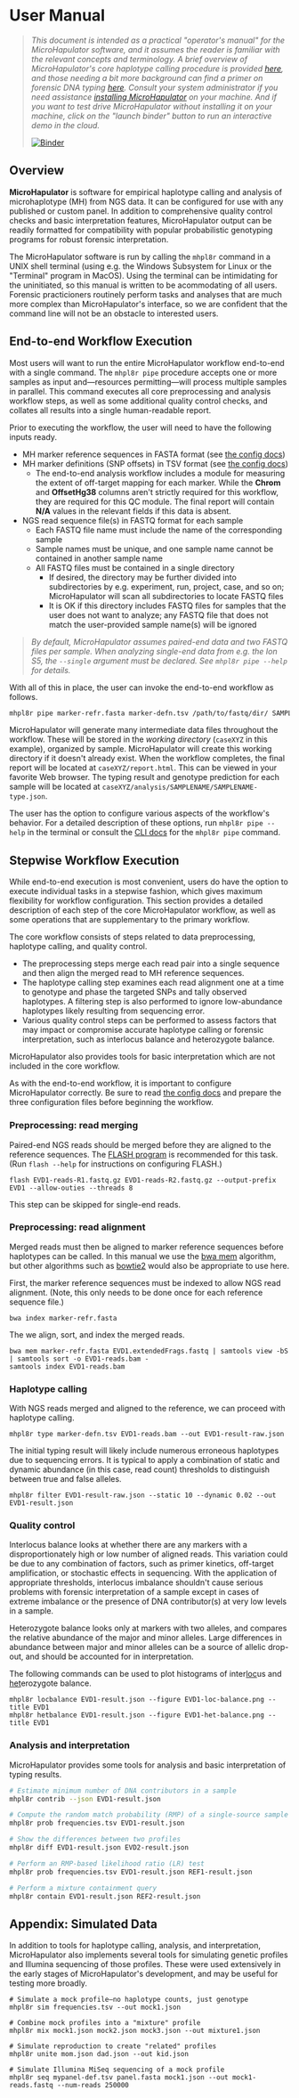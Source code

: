 # User Manual

> *This document is intended as a practical "operator's manual" for the MicroHapulator software, and it assumes the reader is familiar with the relevant concepts and terminology.
> A brief overview of MicroHapulator's core haplotype calling procedure is provided [here](typing.md), and those needing a bit more background can find a primer on forensic DNA typing [here](primer.md).
> Consult your system administrator if you need assistance [installing MicroHapulator](install.md) on your machine.
> And if you want to test drive MicroHapulator without installing it on your machine, click on the "launch binder" button to run an interactive demo in the cloud.*
>
> [![Binder](https://mybinder.org/badge_logo.svg)](https://mybinder.org/v2/gh/bioforensics/MicroHapulator/main?filepath=binder%2Fdemo.ipynb)


## Overview

**MicroHapulator** is software for empirical haplotype calling and analysis of microhaplotype (MH) from NGS data.
It can be configured for use with any published or custom panel.
In addition to comprehensive quality control checks and basic interpretation features, MicroHapulator output can be readily formatted for compatibility with popular probabilistic genotyping programs for robust forensic interpretation.

The MicroHapulator software is run by calling the `mhpl8r` command in a UNIX shell terminal (using e.g. the Windows Subsystem for Linux or the "Terminal" program in MacOS).
Using the terminal can be intimidating for the uninitiated, so this manual is written to be acommodating of all users.
Forensic practicioners routinely perform tasks and analyses that are much more complex than MicroHapulator's interface, so we are confident that the command line will not be an obstacle to interested users.


## End-to-end Workflow Execution

Most users will want to run the entire MicroHapulator workflow end-to-end with a single command.
The `mhpl8r pipe` procedure accepts one or more samples as input and—resources permitting—will process multiple samples in parallel.
This command executes all core preprocessing and analysis workflow steps, as well as some additional quality control checks, and collates all results into a single human-readable report.

Prior to executing the workflow, the user will need to have the following inputs ready.

- MH marker reference sequences in FASTA format (see [the config docs](config.md))
- MH marker definitions (SNP offsets) in TSV format (see [the config docs](config.md))
    - The end-to-end analysis workflow includes a module for measuring the extent of off-target mapping for each marker. While the **Chrom** and **OffsetHg38** columns aren't strictly required for this workflow, they are required for this QC module. The final report will contain **N/A** values in the relevant fields if this data is absent.
- NGS read sequence file(s) in FASTQ format for each sample
    - Each FASTQ file name must include the name of the corresponding sample
    - Sample names must be unique, and one sample name cannot be contained in another sample name
    - All FASTQ files must be contained in a single directory
        - If desired, the directory may be further divided into subdirectories by e.g. experiment, run, project, case, and so on; MicroHapulator will scan all subdirectories to locate FASTQ files
        - It is OK if this directory includes FASTQ files for samples that the user does not want to analyze; any FASTQ file that does not match the user-provided sample name(s) will be ignored

> *By default, MicroHapulator assumes paired-end data and two FASTQ files per sample. When analyzing single-end data from e.g. the Ion S5, the `--single` argument must be declared. See `mhpl8r pipe --help` for details.*

With all of this in place, the user can invoke the end-to-end workflow as follows.

```bash
mhpl8r pipe marker-refr.fasta marker-defn.tsv /path/to/fastq/dir/ SAMPLE1 SAMPLE2 --workdir caseXYZ
```

MicroHapulator will generate many intermediate data files throughout the workflow.
These will be stored in the *working directory* (`caseXYZ` in this example), organized by sample.
MicroHapulator will create this working directory if it doesn't already exist.
When the workflow completes, the final report will be located at `caseXYZ/report.html`.
This can be viewed in your favorite Web browser.
The typing result and genotype prediction for each sample will be located at `caseXYZ/analysis/SAMPLENAME/SAMPLENAME-type.json`.

The user has the option to configure various aspects of the workflow's behavior.
For a detailed description of these options, run `mhpl8r pipe --help` in the terminal or consult the [CLI docs](cli.md) for the `mhpl8r pipe` command.


## Stepwise Workflow Execution

While end-to-end execution is most convenient, users do have the option to execute individual tasks in a stepwise fashion, which gives maximum flexibility for workflow configuration.
This section provides a detailed description of each step of the core MicroHapulator workflow, as well as some operations that are supplementary to the primary workflow.

The core workflow consists of steps related to data preprocessing, haplotype calling, and quality control.

- The preprocessing steps merge each read pair into a single sequence and then align the merged read to MH reference sequences.
- The haplotype calling step examines each read alignment one at a time to genotype and phase the targeted SNPs and tally observed haplotypes. A filtering step is also performed to ignore low-abundance haplotypes likely resulting from sequencing error.
- Various quality control steps can be performed to assess factors that may impact or compromise accurate haplotype calling or forensic interpretation, such as interlocus balance and heterozygote balance.

MicroHapulator also provides tools for basic interpretation which are not included in the core workflow.

As with the end-to-end workflow, it is important to configure MicroHapulator correctly.
Be sure to read [the config docs](config.md) and prepare the three configuration files before beginning the workflow.

### Preprocessing: read merging

Paired-end NGS reads should be merged before they are aligned to the reference sequences.
The [FLASH program](https://ccb.jhu.edu/software/FLASH/) is recommended for this task.
(Run `flash --help` for instructions on configuring FLASH.)

```
flash EVD1-reads-R1.fastq.gz EVD1-reads-R2.fastq.gz --output-prefix EVD1 --allow-outies --threads 8
```

This step can be skipped for single-end reads.

### Preprocessing: read alignment

Merged reads must then be aligned to marker reference sequences before haplotypes can be called.
In this manual we use the [bwa mem](http://bio-bwa.sourceforge.net/bwa.shtml) algorithm, but other algorithms such as [bowtie2](http://bowtie-bio.sourceforge.net/bowtie2/index.shtml) would also be appropriate to use here.

First, the marker reference sequences must be indexed to allow NGS read alignment.
(Note, this only needs to be done once for each reference sequence file.)

```
bwa index marker-refr.fasta
```

The we align, sort, and index the merged reads.

```
bwa mem marker-refr.fasta EVD1.extendedFrags.fastq | samtools view -bS | samtools sort -o EVD1-reads.bam -
samtools index EVD1-reads.bam
```

### Haplotype calling

With NGS reads merged and aligned to the reference, we can proceed with haplotype calling.

```
mhpl8r type marker-defn.tsv EVD1-reads.bam --out EVD1-result-raw.json
```

The initial typing result will likely include numerous erroneous haplotypes due to sequencing errors.
It is typical to apply a combination of static and dynamic abundance (in this case, read count) thresholds to distinguish between true and false alleles.

```
mhpl8r filter EVD1-result-raw.json --static 10 --dynamic 0.02 --out EVD1-result.json
```

### Quality control

Interlocus balance looks at whether there are any markers with a disproportionately high or low number of aligned reads.
This variation could be due to any combination of factors, such as primer kinetics, off-target amplification, or stochastic effects in sequencing.
With the application of appropriate thresholds, interlocus imbalance shouldn't cause serious problems with forensic interpretation of a sample except in cases of extreme imbalance or the presence of DNA contributor(s) at very low levels in a sample.

Heterozygote balance looks only at markers with two alleles, and compares the relative abundance of the major and minor alleles.
Large differences in abundance between major and minor alleles can be a source of allelic drop-out, and should be accounted for in interpretation.

The following commands can be used to plot histograms of inter<u>loc</u>us and <u>het</u>erozygote balance.

```
mhpl8r locbalance EVD1-result.json --figure EVD1-loc-balance.png --title EVD1
mhpl8r hetbalance EVD1-result.json --figure EVD1-het-balance.png --title EVD1
```



### Analysis and interpretation

MicroHapulator provides some tools for analysis and basic interpretation of typing results.

```bash
# Estimate minimum number of DNA contributors in a sample
mhpl8r contrib --json EVD1-result.json

# Compute the random match probability (RMP) of a single-source sample
mhpl8r prob frequencies.tsv EVD1-result.json

# Show the differences between two profiles
mhpl8r diff EVD1-result.json EVD2-result.json

# Perform an RMP-based likelihood ratio (LR) test
mhpl8r prob frequencies.tsv EVD1-result.json REF1-result.json

# Perform a mixture containment query
mhpl8r contain EVD1-result.json REF2-result.json
```

## Appendix: Simulated Data

In addition to tools for haplotype calling, analysis, and interpretation, MicroHapulator also implements several tools for simulating genetic profiles and Illumina sequencing of those profiles.
These were used extensively in the early stages of MicroHapulator's development, and may be useful for testing more broadly.

```
# Simulate a mock profile—no haplotype counts, just genotype
mhpl8r sim frequencies.tsv --out mock1.json

# Combine mock profiles into a "mixture" profile
mhpl8r mix mock1.json mock2.json mock3.json --out mixture1.json

# Simulate reproduction to create "related" profiles
mhpl8r unite mom.json dad.json --out kid.json

# Simulate Illumina MiSeq sequencing of a mock profile
mhpl8r seq mypanel-def.tsv panel.fasta mock1.json --out mock1-reads.fastq --num-reads 250000
```
